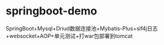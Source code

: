 # springboot-demo
SpringBoot+Mysql+Driud数据连接池+Mybatis-Plus+slf4j日志+websocket+AOP+单元测试+打war包部署到tomcat


